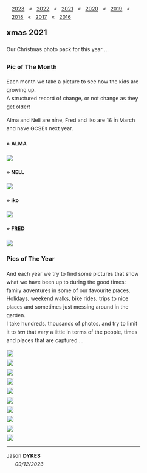 <head><title> xmas 2021 </title></head>

<link rel="stylesheet" type="text/css" href="https://jsndyks.github.io/web/css/pages.css"/>

<style>
  ul {list-style-type: "» "; margin-left:-1em}
  li {padding-top:0.25em;padding-bottom:0.25em;}
  .oneCol {padding-left:15%;padding-right:15%; font-size:95%; letter-spacing: +0.25px; line-height:1.65 }
  .crash {font-weight:bold; font-size:100%}
  .crash .caps {font-weight:bold; font-size:90%; font-variant-caps: all-caps}
  .indent {font-style:normal}
  .navBar {float:right; padding-left:1em; text-align"right; markdown:1}
</style>

<div class="oneCol" width="67%" markdown="1">

<div class='navBar' markdown="1">

[2023](../2023) &nbsp;&nbsp;&laquo;&nbsp;&nbsp; [2022](../2022) &nbsp;&nbsp;&laquo;&nbsp;&nbsp; [2021](../2021) &nbsp;&nbsp;&laquo;&nbsp;&nbsp; [2020](../2020) &nbsp;&nbsp;&laquo;&nbsp;&nbsp; [2019](../2019) &nbsp;&nbsp;&laquo;&nbsp;&nbsp; [2018](../2018) &nbsp;&nbsp;&laquo;&nbsp;&nbsp; [2017](../2017) &nbsp;&nbsp;&laquo;&nbsp;&nbsp; [2016](../2016)
</div>

## xmas 2021

Our Christmas photo pack for this year ...

### Pic of The Month

Each month we take a picture to see how the kids are growing up.<br/>
A structured record of change, or not change as they get older!

Alma and Nell are nine, Fred and Iko are 16 in March and have GCSEs next year.

#### &raquo; ALMA

<div class="topTitle" width="80%" style="margin-top:0.5em; margin-bottom:0.5em">
<a href="./alma21-3600x2400.jpg"><img src="alma21-3600x2400.jpg" style="border:none"/></a>
</div>

#### &raquo; NELL

<div class="topTitle" width="80%" style="margin-top:0.5em; margin-bottom:0.5em">
<a href="./nell21-3600x2400.jpg"><img src="nell21-3600x2400.jpg" style="border:none"/></a>
</div>

#### &raquo; iko

<div class="topTitle" width="80%" style="margin-top:0.5em; margin-bottom:0.5em">
<a href="./iko21-3600x2400.jpg"><img src="iko21-3600x2400.jpg" style="border:none"/></a>
</div>

#### &raquo; FRED

<div class="topTitle" width="80%" style="margin-top:0.5em; margin-bottom:0.5em">
<a href="./fred21-3600x2400.jpg"><img src="fred21-3600x2400.jpg" style="border:none"/></a>
</div>

### Pics of The Year

And each year we try to find some pictures that show what we have been up to during the good times: family adventures in some of our favourite places.<br/>Holidays, weekend walks, bike rides, trips to nice places and sometimes just messing around in the garden.<br/>
I take hundreds, thousands of photos, and try to limit it to _ten_ that vary a little in terms of the people, times and places  that are captured ...

<div class="topTitle" width="80%" style="margin-top:0.5em; margin-bottom:0.5em">
<a href="xmas2021.emma.v1.jpg"><img src="xmas2021.emma.v1.jpg" style="border:dashed #e0e0e0 1px"/></a>
</div>

<div class="topTitle" width="80%" style="margin-top:0.5em; margin-bottom:0.5em">
<a href="xmas2021.family.v1.jpg"><img src="xmas2021.family.v1.jpg" style="border:dashed #e0e0e0 1px"/></a>
</div>

<div class="topTitle" width="80%" style="margin-top:0.5em; margin-bottom:0.5em">
<a href="xmas2021.lantic.v1.jpg"><img src="xmas2021.lantic.v1.jpg" style="border:dashed #e0e0e0 1px"/></a>
</div>

<div class="topTitle" width="80%" style="margin-top:0.5em; margin-bottom:0.5em">
<a href="xmas2021.llynGwynant.v1.jpg"><img src="xmas2021.llynGwynant.v1.jpg" style="border:dashed #e0e0e0 1px"/></a>
</div>

<div class="topTitle" width="80%" style="margin-top:0.5em; margin-bottom:0.5em">
<a href="xmas2021.llynHafod.v1.jpg"><img src="xmas2021.llynHafod.v1.jpg" style="border:dashed #e0e0e0 1px"/></a>
</div>

<div class="topTitle" width="80%" style="margin-top:0.5em; margin-bottom:0.5em">
<a href="xmas2021.pelistry.v1.jpg"><img src="xmas2021.pelistry.v1.jpg" style="border:dashed #e0e0e0 1px"/></a>
</div>

<div class="topTitle" width="80%" style="margin-top:0.5em; margin-bottom:0.5em">
<a href="xmas2021.pelistry.v2.jpg"><img src="xmas2021.pelistry.v2.jpg" style="border:dashed #e0e0e0 1px"/></a>
</div>

<div class="topTitle" width="80%" style="margin-top:0.5em; margin-bottom:0.5em">
<a href="xmas2021.cats.v1.jpg"><img src="xmas2021.cats.v1.jpg" style="border:dashed #e0e0e0 1px"/></a>
</div>

<div class="topTitle" width="80%" style="margin-top:0.5em; margin-bottom:0.5em">
<a href="xmas2021.skate.v1.jpg"><img src="xmas2021.skate.v1.jpg" style="border:dashed #e0e0e0 1px"/></a>
</div>

<div class="topTitle" width="80%" style="margin-top:0.5em; margin-bottom:0.5em">
<a href="xmas2021.snow.v1.jpg"><img src="xmas2021.snow.v1.jpg" style="border:dashed #e0e0e0 1px"/></a>
</div>

---

<div class="jdSig" markdown="1">

Jason **DYKES**<br/>
<span style="padding-left:0.5em">&nbsp;&nbsp;&nbsp;&nbsp;_09/12/2023_<br/></span>
<!--- <br/>🐁 --->
<!--- update --->

</div>
